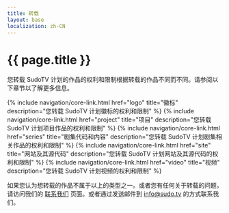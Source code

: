```yaml
---
title: 转载
layout: base
localization: zh-CN
---
```


# {{ page.title }}

您转载 SudoTV 计划的作品的权利和限制根据转载的作品不同而不同。请参阅以下章节以了解更多信息。

{% include navigation/core-link.html
    href="logo"
    title="徽标"
    description="您转载 SudoTV 计划徽标的权利和限制"
%}
{% include navigation/core-link.html
    href="project"
    title="项目"
    description="您转载 SudoTV 计划项目作品的权利和限制"
%}
{% include navigation/core-link.html
    href="series"
    title="剧集代码和内容"
    description="您转载 SudoTV 计划剧集相关作品的权利和限制"
%}
{% include navigation/core-link.html
    href="site"
    title="网站及其源代码"
    description="您转载 SudoTV 计划网站及其源代码的权利和限制"
%}
{% include navigation/core-link.html
    href="video"
    title="视频"
    description="您转载 SudoTV 计划视频的权利和限制"
%}

如果您认为想转载的作品不属于以上的类型之一。或者您有任何关于转载的问题，请访问我们的 [联系我们](https://sudo.tv/contact) 页面。或者通过发送邮件到 [info@sudo.tv](mailto://info@sudo.tv) 的方式联系我们。
